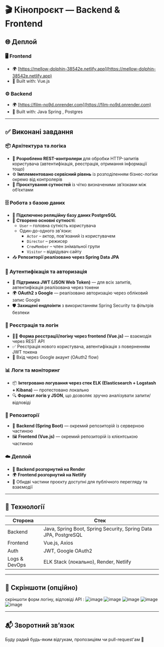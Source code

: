# 🎬 Кінопроєкт — Backend & Frontend

## 🌐 Деплой
### 🖥️ Frontend
- 🌍 [https://mellow-dolphin-38542e.netlify.app](https://mellow-dolphin-38542e.netlify.app)
- 🔧 Built with: Vue.js

### ⚙️ Backend
- 🌍 [https://film-no9d.onrender.com](https://film-no9d.onrender.com)
- 🔧 Built with: Java Spring , Postgres
---

## ✅ Виконані завдання

### 📦 Архітектура та логіка

- 🧩 **Розроблено REST-контролери** для обробки HTTP-запитів користувача (автентифікація, реєстрація, отримання інформації тощо)
- ⚙️ **Імплементовано сервісний рівень** із розподіленням бізнес-логіки окремо від контролерів
- 🧱 **Проєктування сутностей** із чітко визначеними зв’язками між об’єктами

### 🗄️ Робота з базою даних

- 🐘 **Підключено реляційну базу даних PostgreSQL**
- 🔗 **Створено основні сутності**:
  - `User` – головна сутність користувача
  - Один-до-одного зв'язки:
    - `Actor` – актор, пов'язаний із користувачем
    - `Director` – режисер
    - `CrewMember` – член знімальної групи
    - `Visitor` – відвідувач сайту
- 📥 **Репозиторії реалізовано через Spring Data JPA**

### 🔐 Аутентифікація та авторизація

- 🔑 **Підтримка JWT (JSON Web Token)** — для всіх запитів, автентифікація реалізована через токени
- 🌍 **OAuth2 з Google** — реалізовано авторизацію через обліковий запис Google
- 🛡️ **Захищені ендпоінти** з використанням Spring Security та фільтрів безпеки

### 🧾 Реєстрація та логін

- 🧑‍💻 **Форма реєстрації/логіну через frontend (Vue.js)** — взаємодія через REST API
- ✅ Реєстрація нового користувача, автентифікація з поверненням JWT токена
- 🔐 Вхід через Google акаунт (OAuth2 flow)

### 📊 Логи та моніторинг

- 📦 **Інтегровано логування через стек ELK (Elasticsearch + Logstash + Kibana)** — протестовано локально
- 🔍 **Формат логів у JSON**, що дозволяє зручно аналізувати запити/відповіді

### 📁 Репозиторії

- 📂 **Backend (Spring Boot)** — окремий репозиторій із серверною частиною
- 🖼️ **Frontend (Vue.js)** — окремий репозиторій із клієнтською частиною

### ☁️ Деплой

- 🚀 **Backend розгорнутий на Render**
- 🌍 **Frontend розгорнутий на Netlify**
- 👥 Обидві частини проєкту доступні для публічного перегляду та взаємодії

---

## 📌 Технології

| Сторона       | Стек                                                                 |
|---------------|----------------------------------------------------------------------|
| Backend       | Java, Spring Boot, Spring Security, Spring Data JPA, PostgreSQL     |
| Frontend      | Vue.js, Axios                                                        |
| Auth          | JWT, Google OAuth2                                                   |
| Logs & DevOps | ELK Stack (локально), Render, Netlify                               |

---

## 📎 Скріншоти (опційно)

 скріншоти форм логіну, відповіді API : 
![image](https://github.com/user-attachments/assets/6e893717-1c5e-4355-8013-855dcdc8cb9e)
![image](https://github.com/user-attachments/assets/401782ef-6b25-44d0-ad10-6eba821240ea)
![image](https://github.com/user-attachments/assets/f0acbec0-104e-4644-91c6-f86933fe65df)
![image](https://github.com/user-attachments/assets/b08b1dbb-a792-4b4f-a066-b848477133d7)
![image](https://github.com/user-attachments/assets/7bb59d0c-1da5-479a-88d7-a94d9bb61407)

---

## 📬 Зворотний зв’язок

Буду радий будь-яким відгукам, пропозиціям чи pull-request'ам 🚀

